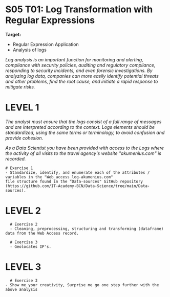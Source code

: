 # S05 T01: Log Transformation with Regular Expressions

**Target:**
  * Regular Expression Application
  * Analysis of logs

_Log analysis is an important function for monitoring and alerting, compliance with security policies, auditing and regulatory compliance, responding to security incidents, and even forensic investigations. By analyzing log data, companies can more easily identify potential threats and other problems, find the root cause, and initiate a rapid response to mitigate risks._

# LEVEL 1
_The analyst must ensure that the logs consist of a full range of messages and are interpreted according to the context. Logs elements should be standardized, using the same terms or terminology, to avoid confusion and provide cohesion._

_As a Data Scientist you have been provided with access to the Logs where the activity of all visits to the travel agency's website "akumenius.com" is recorded._

    # Exercise 1
    - Standardize, identify, and enumerate each of the attributes / variables in the "Web_access_log-akumenius.com" 
    file structure found in the "Data-sources" GitHub repository 
    (https://github.com/IT-Academy-BCN/Data-Science/tree/main/Data-sources).

  
 # LEVEL 2
  
      # Exercise 2
      - Cleaning, preprocessing, structuring and transforming (dataframe) data from the Web Access record.

      # Exercise 3
      - Geolocates IP's.

  
 # LEVEL 3
  
      # Exercise 3
    - Show me your creativity, Surprise me go one step further with the above analysis
